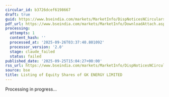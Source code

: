 ```yaml
---
circular_id: b3726dcef6198667
draft: true
guid: https://www.bseindia.com/markets/MarketInfo/DispNoticesNCirculars.aspx?Noticeid={ED604C46-B6B5-4DD5-844D-4B52767FC566}&noticeno=20250925-58&dt=09/25/2025&icount=58&totcount=65&flag=0
pdf_url: https://www.bseindia.com/markets/MarketInfo/DownloadAttach.aspx?id=20250925-58&attachedId=db18a508-c17b-440a-989e-1c89e6614066
processing:
  attempts: 1
  content_hash: ''
  processed_at: '2025-09-26T03:37:40.801092'
  processor_version: '2.0'
  stage: claude_failed
  status: failed
published_date: '2025-09-25T15:04:27+00:00'
rss_url: https://www.bseindia.com/markets/MarketInfo/DispNoticesNCirculars.aspx?Noticeid={ED604C46-B6B5-4DD5-844D-4B52767FC566}&noticeno=20250925-58&dt=09/25/2025&icount=58&totcount=65&flag=0
source: bse
title: Listing of Equity Shares of GK ENERGY LIMITED
---
```


Processing in progress...